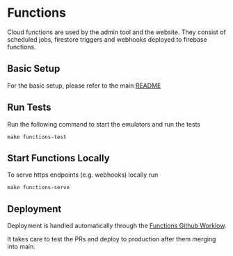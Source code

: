 # Functions

Cloud functions are used by the admin tool and the website. They consist of scheduled jobs, firestore triggers and webhooks deployed to
firebase functions.

## Basic Setup

For the basic setup, please refer to the main [README](../README.md)

## Run Tests

Run the following command to start the emulators and run the tests

```
make functions-test
```

## Start Functions Locally

To serve https endpoints (e.g. webhooks) locally run

```shell
make functions-serve
```

## Deployment

Deployment is handled automatically through the
[Functions Github Worklow](../.github/workflows/functions.yml).

It takes care to test the PRs and deploy to production after them
merging into main.
